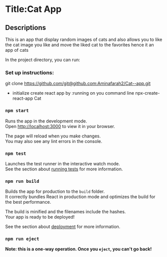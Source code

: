 # Title:Cat App



## Descriptions
This is an app that display random images of cats and also allows you to like the cat image you like and move the liked cat to the favorites hence it an app of cats

In the project directory, you can run:

### Set up instructions:
git clone https://github.com/git@github.com:Aminafarah2/Cat--app.git


- initialize create react app by :running on you command line
npx-create-react-app Cat




### `npm start`

Runs the app in the development mode.\
Open [http://localhost:3000](http://localhost:3000) to view it in your browser.

The page will reload when you make changes.\
You may also see any lint errors in the console.

### `npm test`

Launches the test runner in the interactive watch mode.\
See the section about [running tests](https://facebook.github.io/create-react-app/docs/running-tests) for more information.

### `npm run build`

Builds the app for production to the `build` folder.\
It correctly bundles React in production mode and optimizes the build for the best performance.

The build is minified and the filenames include the hashes.\
Your app is ready to be deployed!

See the section about [deployment](https://facebook.github.io/create-react-app/docs/deployment) for more information.

### `npm run eject`

**Note: this is a one-way operation. Once you `eject`, you can't go back!**


